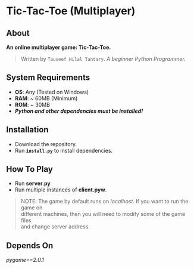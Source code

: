 # Tic-Tac-Toe (Multiplayer)

## About
__An online multiplayer game: Tic-Tac-Toe.__

> Written by `Tauseef Hilal Tantary`. *A beginner Python Programmer.*


## System Requirements
* **OS**: Any (Tested on Windows)
* **RAM**: ~ 60MB (Minimum)
* **ROM**: ~ 30MB
* ***Python and other dependencies must be installed!***


## Installation
* Download the repository.
* Run **`install.py`** to install dependencies.


## How To Play
* Run **server**.**py**
* Run multiple instances of **client.pyw**.

>NOTE: The game by default runs on *localhost*. If you want to run the game on<br>different machines, then you will need to modify some of the game files<br>and change server address. 


## Depends On
*pygame==2.0.1*
